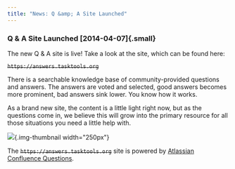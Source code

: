 ```yaml
---
title: "News: Q &amp; A Site Launched"
---
```


### Q & A Site Launched [2014-04-07]{.small}

The new Q & A site is live! Take a look at the site, which can be found here:

~~`https://answers.tasktools.org`~~

There is a searchable knowledge base of community-provided questions and
answers. The answers are voted and selected, good answers becomes more
prominent, bad answers sink lower. You know how it works.

As a brand new site, the content is a little light right now, but as the
questions come in, we believe this will grow into the primary resource for all
those situations you need a little help with.

![](/news/images/qanda.png){.img-thumbnail width="250px"}

The ~~`https://answers.tasktools.org`~~ site is powered by [Atlassian Confluence
Questions](https://www.atlassian.com/software/confluence/questions).
